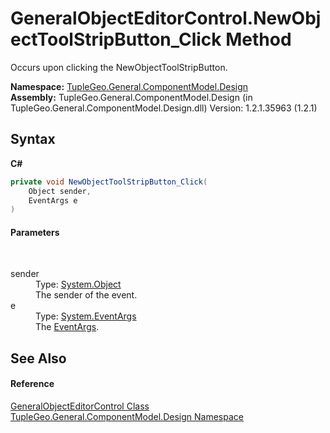 # GeneralObjectEditorControl.NewObjectToolStripButton_Click Method 
 

Occurs upon clicking the NewObjectToolStripButton.

**Namespace:**&nbsp;<a href="N_TupleGeo_General_ComponentModel_Design">TupleGeo.General.ComponentModel.Design</a><br />**Assembly:**&nbsp;TupleGeo.General.ComponentModel.Design (in TupleGeo.General.ComponentModel.Design.dll) Version: 1.2.1.35963 (1.2.1)

## Syntax

**C#**<br />
``` C#
private void NewObjectToolStripButton_Click(
	Object sender,
	EventArgs e
)
```


#### Parameters
&nbsp;<dl><dt>sender</dt><dd>Type: <a href="http://msdn2.microsoft.com/en-us/library/e5kfa45b" target="_blank">System.Object</a><br />The sender of the event.</dd><dt>e</dt><dd>Type: <a href="http://msdn2.microsoft.com/en-us/library/118wxtk3" target="_blank">System.EventArgs</a><br />The <a href="http://msdn2.microsoft.com/en-us/library/118wxtk3" target="_blank">EventArgs</a>.</dd></dl>

## See Also


#### Reference
<a href="T_TupleGeo_General_ComponentModel_Design_GeneralObjectEditorControl">GeneralObjectEditorControl Class</a><br /><a href="N_TupleGeo_General_ComponentModel_Design">TupleGeo.General.ComponentModel.Design Namespace</a><br />
